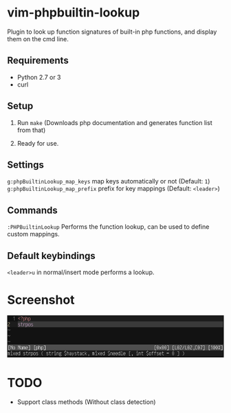 # vim-phpbuiltin-lookup

Plugin to look up function signatures of built-in php functions, and display them on the cmd line.

## Requirements

* Python 2.7 or 3
* curl

## Setup

1. Run `make`
   (Downloads php documentation and generates function list from that)

2. Ready for use.

## Settings

`g:phpBuiltinLookup_map_keys` map keys automatically or not (Default: `1`)
`g:phpBuiltinLookup_map_prefix` prefix for key mappings (Default: `<leader>`)

## Commands

`:PHPBuiltinLookup` Performs the function lookup, can be used to define custom mappings.

## Default keybindings

`<leader>u` in normal/insert mode performs a lookup.

# Screenshot

![Screenshot](screen.png)

# TODO

* Support class methods (Without class detection)
